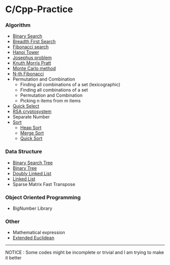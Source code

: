 # C/Cpp-Practice
### Algorithm
- [Binary Search](https://en.wikipedia.org/wiki/Binary_search_algorithm)
- [Breadth First Search](https://en.wikipedia.org/wiki/Breadth-first_search)
- [Fibonacci search](https://en.wikipedia.org/wiki/Fibonacci_search_technique)
- [Hanoi Tower](https://en.wikipedia.org/wiki/Tower_of_Hanoi)
- [Josephus problem](https://en.wikipedia.org/wiki/Josephus_problem)
- [Knuth Morris Pratt](https://en.wikipedia.org/wiki/Knuth%E2%80%93Morris%E2%80%93Pratt_algorithm)
- [Monte Carlo method](https://en.wikipedia.org/wiki/Monte_Carlo_method#Simulation_and_optimization)
- [N-th Fibonacci](https://en.wikipedia.org/wiki/Fibonacci_number#Matrix_form)
- Permutation and Combination
  - Finding all combinations of a set (lexicographic)
  - Finding all combinations of a set
  - Permutation and Combination
  - Picking n items from m items
- [Quick Select](https://en.wikipedia.org/wiki/Quickselect)
- [RSA cryptosystem](https://en.wikipedia.org/wiki/RSA_(cryptosystem))
- Separate Number
- [Sort](https://en.wikipedia.org/wiki/Sorting_algorithm)
  - [Heap Sort](https://en.wikipedia.org/wiki/Heapsort)
  - [Merge Sort](https://en.wikipedia.org/wiki/Merge_sort)
  - [Quick Sort](https://en.wikipedia.org/wiki/Quicksort)
### Data Structure
- [Binary Search Tree](https://en.wikipedia.org/wiki/Binary_search_tree)
- [Binary Tree](https://en.wikipedia.org/wiki/Binary_tree)
- [Doubly Linked List](https://en.wikipedia.org/wiki/Doubly_linked_list)
- [Linked List](https://en.wikipedia.org/wiki/Linked_list)
- Sparse Matrix Fast Transpose
### Object Oriented Programming
- BigNumber Library
### Other
- Mathematical expression
- [Extended Euclidean](https://en.wikipedia.org/wiki/Extended_Euclidean_algorithm)
---
NOTICE : Some codes might be incomplete or trivial and I am trying to make it better

